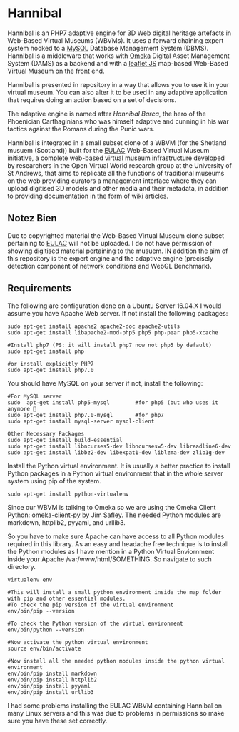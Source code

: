 # Hannibal
Hannibal is an PHP7 adaptive engine for 3D Web digital heritage artefacts in Web-Based Virtual Museums (WBVMs). It uses a forward chaining expert system hooked to a <a href="https://www.mysql.com/" target="_blank">MySQL</a> Database Management System (DBMS). Hannibal is a middleware that works with [Omeka](https://omeka.org/ "Omeka DAMS") Digital Asset Management System (DAMS) as a backend and with a <a href="https://leafletjs.com/" target="_blank">leaflet JS</a> map-based Web-Based Virtual Museum on the front end. 

Hannibal is presented in repository in a way that allows you to use it in your virtual museum. You can also alter it to be used in any adaptive application that requires doing an action based on a set of decisions.

The adaptive engine is named after _Hannibal Barca_, the hero of the Phoenician Carthaginians who was himself
adaptive and cunning in his war tactics against the Romans during the Punic wars.

Hannibal is integrated in a small subset clone of a WBVM (for the Shetland musuem (Scotland)) built for the [EULAC](https://eu-lac.org/map/?page=europe) Web-Based Virtual Museum initiative, a complete web-based virtual museum infrastructure developed by researchers in the Open Virtual World research group at the University of St Andrews, that aims to replicate all the functions of traditional museums on the web providing curators a management interface where they can upload digitised 3D models and other media and their metadata, in addition to providing documentation in the form of wiki articles.


## Notez Bien
Due to copyrighted material the Web-Based Virtual Museum clone subset pertaining to [EULAC](https://eu-lac.org/map/?page=europe) will not be uploaded. I do not have permission of showing digitised material pertaining to the musuem. IN addition the aim of this repository is the expert engine and the adaptive engine (precisely detection component of network conditions and WebGL Benchmark).

## Requirements
The following are configuration done on a Ubuntu Server 16.04.X
I would assume you have Apache Web server. If not install the following packages:
```
sudo apt-get install apache2 apache2-doc apache2-utils
sudo apt-get install libapache2-mod-php5 php5 php-pear php5-xcache

#Install php7 (PS: it will install php7 now not php5 by default)
sudo apt-get install php

#or install explicitly PHP7
sudo apt-get install php7.0

```
You should have MySQL on your server if not, install the following:
```
#For MySQL server
sudo  apt-get install php5-mysql		#for php5 (but who uses it anymore 
sudo apt-get install php7.0-mysql		#for php7
sudo apt-get install mysql-server mysql-client

Other Necessary Packages
sudo apt-get install build-essential
sudo apt-get install libncurses5-dev libncursesw5-dev libreadline6-dev 
sudo apt-get install libbz2-dev libexpat1-dev liblzma-dev zlib1g-dev

```
Install the Python virtual environment. It is usually a better practice to install Python packages in a Python virtual environment that in the whole server system using pip of the system.

```
sudo apt-get install python-virtualenv
```

Since our WBVM is talking to Omeka so we are using the Omeka Client Python: [omeka-client-py](https://github.com/jimsafley/omeka-client-py) by Jim Safley. The needed Python modules are markdown, httplib2, pyyaml, and urllib3. 

So you have to make sure Apache can have access to all Python modules required in this library. As an easy and headache free technique is to install the Python modules as I have mention in a Python Virtual Enviornment inside your Apache /var/www/html/SOMETHING. So navigate to such directory.

```
virtualenv env

#This will install a small python environment inside the map folder with pip and other essential modules.
#To check the pip version of the virtual environment
env/bin/pip --version

#To check the Python version of the virtual environment
env/bin/python --version

#Now activate the python virtual environment
source env/bin/activate

#Now install all the needed python modules inside the python virtual environment
env/bin/pip install markdown
env/bin/pip install httplib2
env/bin/pip install pyyaml
env/bin/pip install urllib3

```
I had some problems installing the EULAC WBVM containing Hannibal on many Linux servers and this was due to problems in permissions so make sure you have these set correctly.
